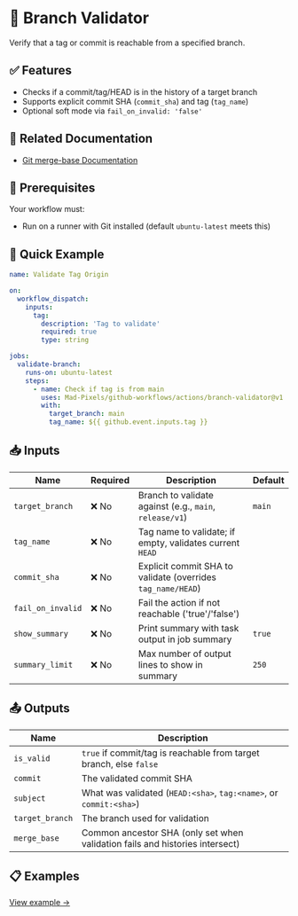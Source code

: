 # 🧬 Branch Validator
Verify that a tag or commit is reachable from a specified branch.

## ✅ Features
- Checks if a commit/tag/HEAD is in the history of a target branch
- Supports explicit commit SHA (`commit_sha`) and tag (`tag_name`)
- Optional soft mode via `fail_on_invalid: 'false'`

## 📖 Related Documentation
- [Git merge-base Documentation](https://git-scm.com/docs/git-merge-base)

## 🚀 Prerequisites
Your workflow must:
- Run on a runner with Git installed (default `ubuntu-latest` meets this)

## 🔧 Quick Example
```yaml
name: Validate Tag Origin

on:
  workflow_dispatch:
    inputs:
      tag:
        description: 'Tag to validate'
        required: true
        type: string

jobs:
  validate-branch:
    runs-on: ubuntu-latest
    steps:
      - name: Check if tag is from main
        uses: Mad-Pixels/github-workflows/actions/branch-validator@v1
        with:
          target_branch: main
          tag_name: ${{ github.event.inputs.tag }}
```

## 📥 Inputs
| **Name**          | **Required** | **Description**                                              | **Default** |
|-------------------|--------------|--------------------------------------------------------------|-------------|
| `target_branch`   | ❌ No        | Branch to validate against (e.g., `main`, `release/v1`)      | `main`      |
| `tag_name`        | ❌ No        | Tag name to validate; if empty, validates current `HEAD`     | ` `         |
| `commit_sha`      | ❌ No        | Explicit commit SHA to validate (overrides `tag_name/HEAD`)  | ` `         |
| `fail_on_invalid` | ❌ No        | Fail the action if not reachable ('true'/'false')            | ` `         |
| `show_summary`    | ❌ No        | Print summary with task output in job summary                | `true`      |
| `summary_limit`   | ❌ No        | Max number of output lines to show in summary                | `250`       |

## 📤 Outputs
| **Name**        | **Description**                                                              |
|-----------------|------------------------------------------------------------------------------|
| `is_valid`      | `true` if commit/tag is reachable from target branch, else `false`           |
| `commit`        | The validated commit SHA                                                     |
| `subject`       | What was validated (`HEAD:<sha>`, `tag:<name>`, or `commit:<sha>`)           |
| `target_branch` | The branch used for validation                                               |
| `merge_base`    | Common ancestor SHA (only set when validation fails and histories intersect) |

## 📋 Examples
[View example →](./examples/base.yml)

